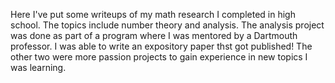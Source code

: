 Here I've put some writeups of my math research I completed in high school. The topics include number theory and analysis. The analysis project was done as part of a program where I was mentored by a Dartmouth professor. I was able to write an expository paper thst got published! The other two were more passion projects to gain experience in new topics I was learning.
